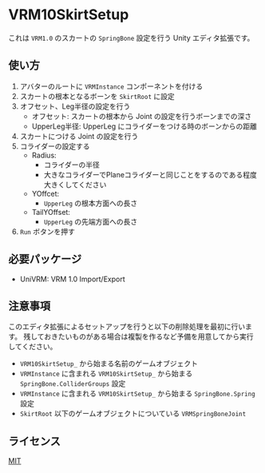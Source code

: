 # VRM10SkirtSetup

これは `VRM1.0` のスカートの `SpringBone` 設定を行う Unity エディタ拡張です。


## 使い方

1. アバターのルートに `VRMInstance` コンポーネントを付ける
2. スカートの根本となるボーンを `SkirtRoot` に設定
3. オフセット、Leg半径の設定を行う
    - オフセット: スカートの根本から Joint の設定を行うボーンまでの深さ
    - UpperLeg半径: UpperLeg にコライダーをつける時のボーンからの距離
4. スカートにつける Joint の設定を行う
5. コライダーの設定する
    - Radius:
        - コライダーの半径
        - 大きなコライダーでPlaneコライダーと同じことをするのである程度大きくしてください
    - YOffcet:
        - `UpperLeg` の根本方面への長さ
    - TailYOffset:
      - `UpperLeg` の先端方面への長さ
5. `Run` ボタンを押す

## 必要パッケージ

  - UniVRM: VRM 1.0 Import/Export

## 注意事項

このエディタ拡張によるセットアップを行うと以下の削除処理を最初に行います。
残しておきたいものがある場合は複製を作るなど予備を用意してから実行してください。

  - `VRM10SkirtSetup_` から始まる名前のゲームオブジェクト
  - `VRMInstance` に含まれる `VRM10SkirtSetup_` から始まる `SpringBone.ColliderGroups` 設定
  - `VRMInstance` に含まれる `VRM10SkirtSetup_` から始まる `SpringBone.Spring` 設定
  - `SkirtRoot` 以下のゲームオブジェクトについている `VRMSpringBoneJoint`

## ライセンス

[MIT](./LICENSE)
